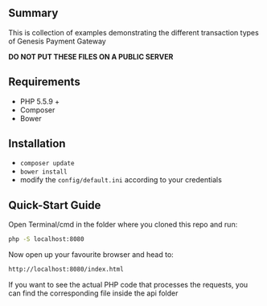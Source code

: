 ## Summary

This is collection of examples demonstrating the different transaction types of Genesis Payment Gateway

**DO NOT PUT THESE FILES ON A PUBLIC SERVER**

## Requirements

* PHP 5.5.9 + 
* Composer
* Bower

## Installation

* ```composer update```
* ```bower install```
* modify the ```config/default.ini``` according to your credentials

## Quick-Start Guide

Open Terminal/cmd in the folder where you cloned this repo and run:

```bash
php -S localhost:8080
```

Now open up your favourite browser and head to:

```bash
http://localhost:8080/index.html
```

If you want to see the actual PHP code that processes the requests, you can find the corresponding file inside the api folder